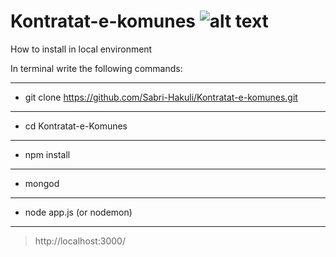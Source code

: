 # Kontratat-e-komunes     ![alt text](https://upload.wikimedia.org/wikipedia/en/thumb/f/f2/Prishtina_Municipality_Seal.svg/50px-Prishtina_Municipality_Seal.svg.png "Komuna e Prishtines")

How to install in local environment

In terminal write the following commands:

***
+    git clone https://github.com/Sabri-Hakuli/Kontratat-e-komunes.git 
***
+    cd Kontratat-e-Komunes 
***
+    npm install 
***

+    mongod 
***
+    node app.js (or nodemon) 
***
>    http://localhost:3000/  


